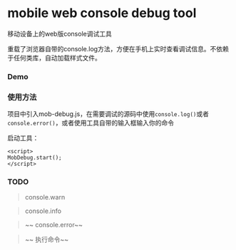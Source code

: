 # mobile web console debug tool

移动设备上的web版console调试工具

重载了浏览器自带的console.log方法，方便在手机上实时查看调试信息。不依赖于任何类库，自动加载样式文件。

### Demo

### 使用方法
项目中引入mob-debug.js，在需要调试的源码中使用`console.log()`或者`console.error()`，或者使用工具自带的输入框输入你的命令

启动工具：

```
<script>
MobDebug.start();
</script>
```

### TODO

> console.warn

> console.info

> ~~ console.error~~

> ~~ 执行命令~~